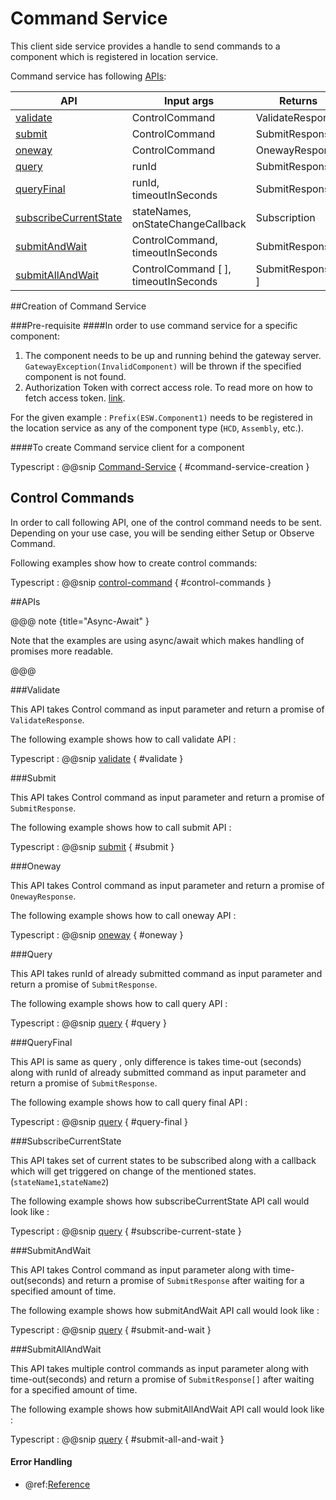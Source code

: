 # Command Service
This client side service provides a handle to send commands to a component which is registered in location service.

Command service has following [APIs](#apis):

| API                                               | Input args                                            | Returns               |
| --------------------------------------------------| ----------------------------------------------------- | --------------------- |
| [validate](#validate)                             | ControlCommand                                        | ValidateResponse      |
| [submit](#submit)                                 | ControlCommand                                        | SubmitResponse        |
| [oneway](#oneway)                                 | ControlCommand                                        | OnewayResponse        |
| [query](#query)                                   | runId                                                 | SubmitResponse        |
| [queryFinal](#queryfinal)                         | runId, timeoutInSeconds                               | SubmitResponse        |
| [subscribeCurrentState](#subscribecurrentstate)   | stateNames, onStateChangeCallback                     | Subscription          |
| [submitAndWait](#submitandwait)                   | ControlCommand, timeoutInSeconds                      | SubmitResponse        |
| [submitAllAndWait](#submitallandwait)             | ControlCommand [ ], timeoutInSeconds                  | SubmitResponse[ ]     |


##Creation of Command Service

###Pre-requisite
####In order to use command service for a specific component:

  1. The component needs to be up and running behind the gateway server.
    `GatewayException(InvalidComponent)` will be thrown if the specified component is not found.
  2. Authorization Token with correct access role.
     To read more on how to fetch access token. [link](../../aas/csw-aas-js.html).

For the given example : `Prefix(ESW.Component1)` needs to be registered in the location service as any of the component type (`HCD`, `Assembly`, etc.).

####To create Command service client for a component

Typescript
:   @@snip [Command-Service](../../../../../example/src/documentation/command/CommandExamples.ts) { #command-service-creation }

## Control Commands
   In order to call following API, one of the control command needs to be sent. Depending on your use case, you will be sending either Setup or Observe Command.

   Following examples show how to create control commands:

Typescript
:   @@snip [control-command](../../../../../example/src/documentation/command/CommandExamples.ts) { #control-commands }

##APIs

@@@ note {title="Async-Await" }

Note that the examples are using async/await which makes handling of promises more readable.

@@@

###Validate

  This API takes Control command as input parameter and return a promise of `ValidateResponse`.

  The following example shows how to call validate API :

Typescript
:   @@snip [validate](../../../../../example/src/documentation/command/CommandExamples.ts) { #validate }

###Submit

  This API takes Control command as input parameter and return a promise of `SubmitResponse`.

  The following example shows how to call submit API :

Typescript
:   @@snip [submit](../../../../../example/src/documentation/command/CommandExamples.ts) { #submit }


###Oneway

  This API takes Control command as input parameter and return a promise of `OnewayResponse`.

  The following example shows how to call oneway API :

Typescript
:   @@snip [oneway](../../../../../example/src/documentation/command/CommandExamples.ts) { #oneway }

###Query

  This API takes runId of already submitted command as input parameter and return a promise of `SubmitResponse`.

  The following example shows how to call query API :

Typescript
:   @@snip [query](../../../../../example/src/documentation/command/CommandExamples.ts) { #query }

###QueryFinal

  This API is same as query , only difference is takes time-out (seconds) along with runId of already submitted command as input parameter and return a promise of `SubmitResponse`.

  The following example shows how to call query final API :

Typescript
:   @@snip [query](../../../../../example/src/documentation/command/CommandExamples.ts) { #query-final }

###SubscribeCurrentState

  This API takes set of current states to be subscribed along with a callback which will get triggered on change of the mentioned states.(`stateName1`,`stateName2`)

  The following example shows how subscribeCurrentState API call would look like :

Typescript
:   @@snip [query](../../../../../example/src/documentation/command/CommandExamples.ts) { #subscribe-current-state }

###SubmitAndWait

  This API takes Control command as input parameter along with time-out(seconds) and return a promise of `SubmitResponse` after waiting for a specified amount of time.

  The following example shows how submitAndWait API call would look like :

Typescript
:   @@snip [query](../../../../../example/src/documentation/command/CommandExamples.ts) { #submit-and-wait }

###SubmitAllAndWait

  This API takes multiple control commands as input parameter along with time-out(seconds) and return a promise of `SubmitResponse[]` after waiting for a specified amount of time.

  The following example shows how submitAllAndWait API call would look like :

Typescript
:   @@snip [query](../../../../../example/src/documentation/command/CommandExamples.ts) { #submit-all-and-wait }


#### Error Handling

- @ref:[Reference](../../common/error-handling.md)

